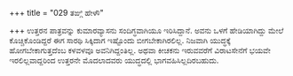 +++
title = "029 ತಙ್ಗಿ ಹೇಳೌ"

+++
ಉತ್ತರನ ಪಾತ್ರವನ್ನು ಕುಮಾರವ್ಯಾಸನು ಸಂದಿಗ್ಧವಾಗಿಯೂ ಇರಿಸಿದ್ದಾನೆ. ಅವನು ಒಳಗೆ ಹೇಡಿಯಾಗಿದ್ದು ಮೇಲೆ ಕೊಚ್ಚಿಕೊಂಡಿದ್ದರೆ ಈಗ ಸಾರಥಿ ಸಿಕ್ಕಿದಾಗ ಇಷ್ಟೊಂದು ಬೀಗಬೇಕಾಗಿರಲಿಲ್ಲ. ನಿಜವಾಗಿ ಯುದ್ಧಕ್ಕೆ ಹೋಗಬೇಕಾಗುತ್ತದೆಂಬ ಕಳವಳವೂ ಅವನಿಗಿದ್ದಂತಿಲ್ಲ.  ಅಥವಾ ಕೀಚಕನು ಇರುವವರೆಗೆ ವಿರಾಟಸೇನೆಗೆ ಭಯವೇ ಇರಲಿಲ್ಲವಾದ್ದರಿಂದ ಉತ್ತರನೇ ಮೊದಲಾದವರು ಯುದ್ಧದಲ್ಲಿ ಭಾಗವಹಿಸಿಲ್ಲದಿರಬಹುದು.